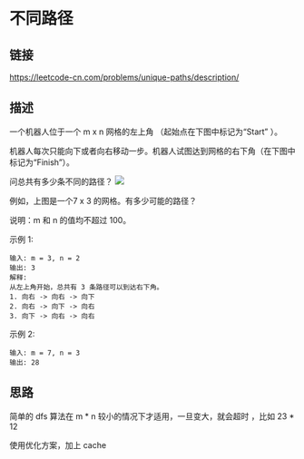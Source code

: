 # 不同路径

## 链接
https://leetcode-cn.com/problems/unique-paths/description/

## 描述
一个机器人位于一个 m x n 网格的左上角 （起始点在下图中标记为“Start” ）。

机器人每次只能向下或者向右移动一步。机器人试图达到网格的右下角（在下图中标记为“Finish”）。

问总共有多少条不同的路径？
![](https://leetcode-cn.com/static/images/problemset/robot_maze.png)

例如，上图是一个7 x 3 的网格。有多少可能的路径？

说明：m 和 n 的值均不超过 100。

示例 1:
```text
输入: m = 3, n = 2
输出: 3
解释:
从左上角开始，总共有 3 条路径可以到达右下角。
1. 向右 -> 向右 -> 向下
2. 向右 -> 向下 -> 向右
3. 向下 -> 向右 -> 向右
```
示例 2:
```text
输入: m = 7, n = 3
输出: 28
``` 

## 思路

简单的 dfs 算法在 m * n 较小的情况下才适用，一旦变大，就会超时 ，比如 23 * 12

使用优化方案，加上 cache  
